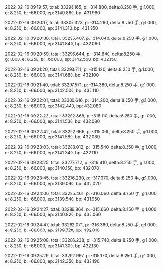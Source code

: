 2022-02-16 09:19:57, total: 33298.165, p: -314.800, delta:8.250 手, g:1.000, e: 8.250, b: -66.000, ep: 3140.880, bp: 431.960

2022-02-16 09:20:17, total: 33305.323, p: -314.290, delta:8.250 手, g:1.000, e: 8.250, b: -66.000, ep: 3141.310, bp: 431.950

2022-02-16 09:20:38, total: 33295.407, p: -314.640, delta:8.250 手, g:1.000, e: 8.250, b: -66.000, ep: 3141.840, bp: 432.060

2022-02-16 09:20:59, total: 33296.644, p: -314.640, delta:8.250 手, g:1.000, e: 8.250, b: -66.000, ep: 3142.560, bp: 432.150

2022-02-16 09:21:20, total: 33293.711, p: -315.120, delta:8.250 手, g:1.000, e: 8.250, b: -66.000, ep: 3141.680, bp: 432.100

2022-02-16 09:21:40, total: 33297.571, p: -314.380, delta:8.250 手, g:1.000, e: 8.250, b: -66.000, ep: 3142.500, bp: 432.110

2022-02-16 09:22:01, total: 33300.616, p: -314.200, delta:8.250 手, g:1.000, e: 8.250, b: -66.000, ep: 3142.440, bp: 432.080

2022-02-16 09:22:22, total: 33292.869, p: -315.110, delta:8.250 手, g:1.000, e: 8.250, b: -66.000, ep: 3141.530, bp: 432.080

2022-02-16 09:22:42, total: 33292.666, p: -315.060, delta:8.250 手, g:1.000, e: 8.250, b: -66.000, ep: 3141.580, bp: 432.080

2022-02-16 09:23:03, total: 33288.012, p: -315.540, delta:8.250 手, g:1.000, e: 8.250, b: -66.000, ep: 3141.340, bp: 432.110

2022-02-16 09:23:25, total: 33277.712, p: -316.410, delta:8.250 手, g:1.000, e: 8.250, b: -66.000, ep: 3140.150, bp: 432.070

2022-02-16 09:23:45, total: 33276.230, p: -317.070, delta:8.250 手, g:1.000, e: 8.250, b: -66.000, ep: 3139.090, bp: 432.020

2022-02-16 09:24:06, total: 33285.461, p: -316.060, delta:8.250 手, g:1.000, e: 8.250, b: -66.000, ep: 3139.540, bp: 431.950

2022-02-16 09:24:27, total: 33286.864, p: -315.660, delta:8.250 手, g:1.000, e: 8.250, b: -66.000, ep: 3140.820, bp: 432.060

2022-02-16 09:24:47, total: 33282.071, p: -316.360, delta:8.250 手, g:1.000, e: 8.250, b: -66.000, ep: 3139.720, bp: 432.010

2022-02-16 09:25:08, total: 33286.238, p: -315.740, delta:8.250 手, g:1.000, e: 8.250, b: -66.000, ep: 3141.300, bp: 432.130

2022-02-16 09:25:29, total: 33292.997, p: -315.170, delta:8.250 手, g:1.000, e: 8.250, b: -66.000, ep: 3142.350, bp: 432.190